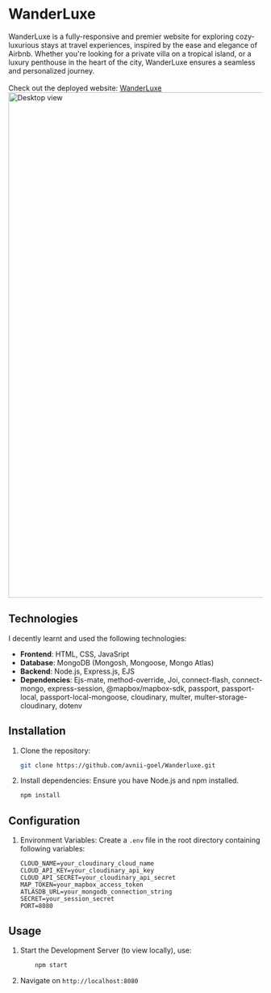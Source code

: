 # WanderLuxe
WanderLuxe is a fully-responsive and premier website for exploring cozy-luxurious stays at travel experiences, inspired by the ease and elegance of Airbnb.
Whether you're looking for a private villa on a tropical island, or a luxury penthouse in the heart of the city, WanderLuxe ensures a seamless and personalized journey.
<br><br>
Check out the deployed website: [WanderLuxe](https://wanderluxe-nxhh.onrender.com/listings)
<img height= "" width="1000" alt="Desktop view" src="https://github.com/user-attachments/assets/1b25848c-78ea-488f-a60b-7b26f3292d44" />


## Technologies 
I decently learnt and used the following technologies: 
-   **Frontend**: HTML, CSS, JavaSript
-   **Database**: MongoDB (Mongosh, Mongoose, Mongo Atlas)
-   **Backend**: Node.js, Express.js, EJS
-   **Dependencies**: Ejs-mate, method-override, Joi, connect-flash, connect-mongo, express-session, @mapbox/mapbox-sdk, passport, passport-local, passport-local-mongoose, cloudinary, multer, multer-storage-cloudinary, dotenv


## Installation
1. Clone the repository:
    ```sh
    git clone https://github.com/avnii-goel/Wanderluxe.git
    ```

2. Install dependencies: Ensure you have Node.js and npm installed.
    ```sh
    npm install
    ```

## Configuration
1. Environment Variables:
   Create a `.env` file in the root directory containing following variables:

    ```env
    CLOUD_NAME=your_cloudinary_cloud_name
    CLOUD_API_KEY=your_cloudinary_api_key
    CLOUD_API_SECRET=your_cloudinary_api_secret
    MAP_TOKEN=your_mapbox_access_token
    ATLASDB_URL=your_mongodb_connection_string
    SECRET=your_session_secret
    PORT=8080
    ```

## Usage
1. Start the Development Server (to view locally), use:
    ```sh
        npm start
    ```
2. Navigate on `http://localhost:8080` 